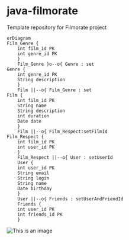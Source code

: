 # java-filmorate
Template repository for Filmorate project

```mermaid
erDiagram
Film_Genre {
    int film_id PK
    int genre_id PK
    }
    Film_Genre }o--o{ Genre : set
Genre {
    int genre_id PK
    String description
    }
    Film ||--o{ Film_Genre : set
Film {
    int film_id PK
    String name
    String description
    int duration
    Date date
    }
    Film ||--o{ Film_Respect:setFilmId
Film_Respect {
    int film_id PK
    int user_id PK
    }
    Film_Respect ||--o{ User : setUserId
    User {
    int user_id PK
    String email
    String login
    String name
    Date birthday
    }
    User ||--o{ Friends : setUserAndFriendId
    Friends {
    int user_id PK
    int friends_id PK
    }
```
![This is an image](https://github.com/RedStarMisha/java-filmorate/tree/add-friends-likes/src/main/resources/scheme.png?raw=true)
